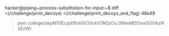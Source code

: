 hacker@piping~process-substitution-for-input:~$ diff <(/challenge/print_decoys) <(/challenge/print_decoys_and_flag)
48a49
> pwn.college{skpM10Ecqd18xhGCi0ckX7AQzOu.0lNwMDOxwSO0AzNzEzW}

